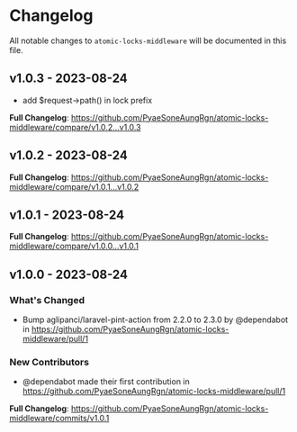 # Changelog

All notable changes to `atomic-locks-middleware` will be documented in this file.

## v1.0.3 - 2023-08-24

- add $request->path() in lock prefix

**Full Changelog**: https://github.com/PyaeSoneAungRgn/atomic-locks-middleware/compare/v1.0.2...v1.0.3

## v1.0.2 - 2023-08-24

**Full Changelog**: https://github.com/PyaeSoneAungRgn/atomic-locks-middleware/compare/v1.0.1...v1.0.2

## v1.0.1 - 2023-08-24

**Full Changelog**: https://github.com/PyaeSoneAungRgn/atomic-locks-middleware/compare/v1.0.0...v1.0.1

## v1.0.0 - 2023-08-24

### What's Changed

- Bump aglipanci/laravel-pint-action from 2.2.0 to 2.3.0 by @dependabot in https://github.com/PyaeSoneAungRgn/atomic-locks-middleware/pull/1

### New Contributors

- @dependabot made their first contribution in https://github.com/PyaeSoneAungRgn/atomic-locks-middleware/pull/1

**Full Changelog**: https://github.com/PyaeSoneAungRgn/atomic-locks-middleware/commits/v1.0.1
